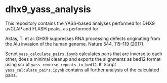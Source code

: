 # dhx9_yass_analysis

This repository contains the YASS-based analyses performed for DHX9 uvCLAP and FLASH peaks, as performed for

Aktaş, T. et al. DHX9 suppresses RNA processing defects originating from the Alu invasion of the human genome. Nature 544, 115–119 (2017).

Script `yass_calculate_pairs.ipynb` calculates pairs that are inverse to each other, does a minimal cleanup and exports the alignments as bed12 format using script `yass_reverse_repeats_to_bed12.R`. Script `yass_calculate_pairs.ipynb` contains all further analysis of the calculated pairs.
